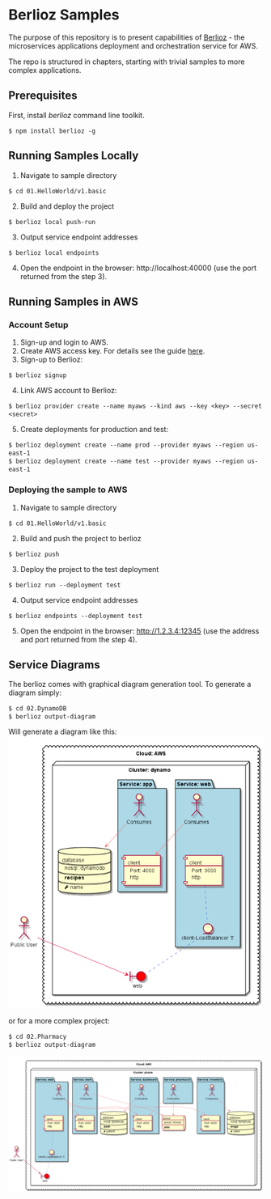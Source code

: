 # Berlioz Samples
The purpose of this repository is to present capabilities of [Berlioz](https://berlioz.cloud) - the microservices applications deployment and orchestration service for AWS.

The repo is structured in chapters, starting with trivial samples to more complex applications.

## Prerequisites
First, install _berlioz_ command line toolkit.
```
$ npm install berlioz -g
```

## Running Samples Locally
1. Navigate to sample directory
```
$ cd 01.HelloWorld/v1.basic
```

2. Build and deploy the project
```
$ berlioz local push-run
```

3. Output service endpoint addresses
```
$ berlioz local endpoints
```

4. Open the endpoint in the browser: http://localhost:40000 (use the port returned from the step 3).

## Running Samples in AWS

### Account Setup
1. Sign-up and login to AWS.
2. Create AWS access key. For details see the guide [here](docs/aws.md).
3. Sign-up to Berlioz:
```
$ berlioz signup
```
4. Link AWS account to Berlioz:
```
$ berlioz provider create --name myaws --kind aws --key <key> --secret <secret>
```
5. Create deployments for production and test:
```
$ berlioz deployment create --name prod --provider myaws --region us-east-1
$ berlioz deployment create --name test --provider myaws --region us-east-1
```

### Deploying the sample to AWS
1. Navigate to sample directory
```
$ cd 01.HelloWorld/v1.basic
```

2. Build and push the project to berlioz
```
$ berlioz push
```

3. Deploy the project to the test deployment
```
$ berlioz run --deployment test
```

4. Output service endpoint addresses
```
$ berlioz endpoints --deployment test
```

5. Open the endpoint in the browser: http://1.2.3.4:12345 (use the address and port returned from the step 4).


## Service Diagrams
The berlioz comes with graphical diagram generation tool. To generate a diagram simply:

```
$ cd 02.DynamoDB
$ berlioz output-diagram
```

Will generate a diagram like this:
![DynamoDB Sample Diagram](02.DynamoDB/diagram.png)

or for a more complex project:
```
$ cd 02.Pharmacy
$ berlioz output-diagram
```
![Pharmacy Demo Diagram](04.Pharmacy/diagram.png)
